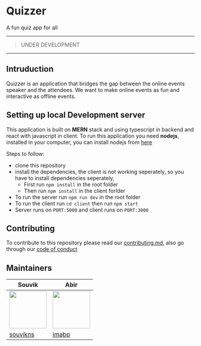 # Quizzer
A fun quiz app for all

---
> UNDER DEVELOPMENT
---

## Intruduction 
Quizzer is an application that bridges the gap between the online events speaker and the attendees. We want to make online events as fun and interactive as offline events. 

## Setting up local Development server 
This application is built on **MERN** stack and using typescript in backend and react with javascript in client. 
To run this application you need **nodejs**, installed in your computer, you can install nodejs from [here](https://nodejs.org/en/)

Steps to follow:
- clone this repository
- install the dependencies, the client is not working seperately, so you have to install dependencies seperately, 
  - First run `npm install` in the root folder 
  - Then run `npm install` in the client forlder 
- To run the server run `npm run dev` in the root folder
- To run the client run `cd client` then run `npm start`
- Server runs on `PORT:5000` and client runs on `PORT:3000`


## Contributing 
To contribute to this repository please read our [contributing.md](https://github.com/Tech-Phantoms/Quizzer/blob/master/CONTRIBUTING.md),
also go through our [code of conduct](https://github.com/Tech-Phantoms/Quizzer/blob/master/CODE_OF_CONDUCT.md)

## Maintainers

| Souvik     | Abir |
| ----------- | ----------- |
| <img src="https://avatars3.githubusercontent.com/u/41781438?s=460&u=00c443438c07ac2ffaef48bef755067522abc4bc&v=4" height="100" width="100">     | <img src="https://avatars0.githubusercontent.com/u/53480076?s=96&v=4" height="100" width="100">       |
| [souvikns](https://github.com/souvikns)   | [imabp](https://github.com/imabp)       |
